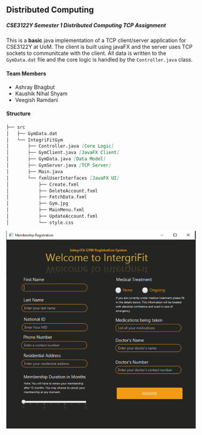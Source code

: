 ## Distributed Computing
##### CSE3122Y Semester 1 Distributed Computing TCP Assignment
This is a **basic** java implementation of a TCP client/server application for CSE3122Y at UoM. The client is built using javaFX and the server uses TCP sockets to communitcate with the client. All data is written to the `GymData.dat` file and the core logic is handled by the `Controller.java` class.

#### Team Members
* Ashray Bhagbut 
* Kaushik Nihal Shyam 
* Veegish Ramdani 

#### Structure
```markdown
├── src
│   ├── GymData.dat
│   └── IntegriFitGym
│       ├── Controller.java [Core Logic]
│       ├── GymClient.java [JavaFX Client]
│       ├── GymData.java [Data Model]
│       ├── GymServer.java [TCP Server]
│       ├── Main.java
│       └── fxmlUserInterfaces [JavaFX UI]
│           ├── Create.fxml
│           ├── DeleteAccount.fxml
│           ├── FetchData.fxml
│           ├── Gym.jpg
│           ├── MainMenu.fxml
│           ├── UpdateAccount.fxml
│           └── style.css
```

![IntegriFitScreenshot](IntegriFitScreenshot.png)
